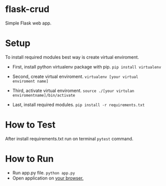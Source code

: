 # flask-crud

Simple Flask web app.

# Setup

To install required modules best way is create virtual enviroment.

- First, install python virtualenv package with pip.
`pip install virtualenv`

- Second, create virtual enviroment.
`virtualenv [your virtual enviroment name]`

- Third, activate virtual enviroment.
`source ./[your virtulan enviromentname]/bin/activate`

- Last, install required modules.
`pip install -r requirements.txt`

# How to Test

After install requirements.txt run on terminal `pytest` command.

# How to Run
- Run app.py file.
`python app.py`
- Open application on [your browser.](http://localhost:5000)


